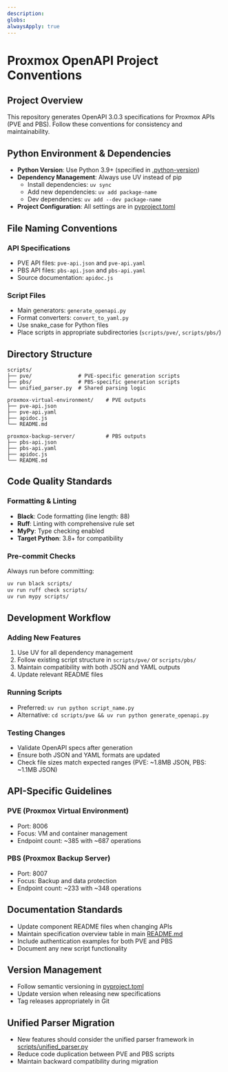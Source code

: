 ```yaml
---
description: 
globs: 
alwaysApply: true
---
```

# Proxmox OpenAPI Project Conventions

## Project Overview

This repository generates OpenAPI 3.0.3 specifications for Proxmox APIs (PVE and PBS). Follow these conventions for consistency and maintainability.

## Python Environment & Dependencies

- **Python Version**: Use Python 3.9+ (specified in [.python-version](mdc:.python-version))
- **Dependency Management**: Always use UV instead of pip
  - Install dependencies: `uv sync`
  - Add new dependencies: `uv add package-name`
  - Dev dependencies: `uv add --dev package-name`
- **Project Configuration**: All settings are in [pyproject.toml](mdc:pyproject.toml)

## File Naming Conventions

### API Specifications
- PVE API files: `pve-api.json` and `pve-api.yaml`
- PBS API files: `pbs-api.json` and `pbs-api.yaml`
- Source documentation: `apidoc.js`

### Script Files
- Main generators: `generate_openapi.py`
- Format converters: `convert_to_yaml.py`
- Use snake_case for Python files
- Place scripts in appropriate subdirectories (`scripts/pve/`, `scripts/pbs/`)

## Directory Structure

```
scripts/
├── pve/               # PVE-specific generation scripts
├── pbs/               # PBS-specific generation scripts
└── unified_parser.py  # Shared parsing logic

proxmox-virtual-environment/    # PVE outputs
├── pve-api.json
├── pve-api.yaml
├── apidoc.js
└── README.md

proxmox-backup-server/          # PBS outputs
├── pbs-api.json
├── pbs-api.yaml
├── apidoc.js
└── README.md
```

## Code Quality Standards

### Formatting & Linting
- **Black**: Code formatting (line length: 88)
- **Ruff**: Linting with comprehensive rule set
- **MyPy**: Type checking enabled
- **Target Python**: 3.8+ for compatibility

### Pre-commit Checks
Always run before committing:
```bash
uv run black scripts/
uv run ruff check scripts/
uv run mypy scripts/
```

## Development Workflow

### Adding New Features
1. Use UV for all dependency management
2. Follow existing script structure in `scripts/pve/` or `scripts/pbs/`
3. Maintain compatibility with both JSON and YAML outputs
4. Update relevant README files

### Running Scripts
- Preferred: `uv run python script_name.py`
- Alternative: `cd scripts/pve && uv run python generate_openapi.py`

### Testing Changes
- Validate OpenAPI specs after generation
- Ensure both JSON and YAML formats are updated
- Check file sizes match expected ranges (PVE: ~1.8MB JSON, PBS: ~1.1MB JSON)

## API-Specific Guidelines

### PVE (Proxmox Virtual Environment)
- Port: 8006
- Focus: VM and container management
- Endpoint count: ~385 with ~687 operations

### PBS (Proxmox Backup Server)  
- Port: 8007
- Focus: Backup and data protection
- Endpoint count: ~233 with ~348 operations

## Documentation Standards

- Update component README files when changing APIs
- Maintain specification overview table in main [README.md](mdc:README.md)
- Include authentication examples for both PVE and PBS
- Document any new script functionality

## Version Management

- Follow semantic versioning in [pyproject.toml](mdc:pyproject.toml)
- Update version when releasing new specifications
- Tag releases appropriately in Git

## Unified Parser Migration

- New features should consider the unified parser framework in [scripts/unified_parser.py](mdc:scripts/unified_parser.py)
- Reduce code duplication between PVE and PBS scripts
- Maintain backward compatibility during migration
